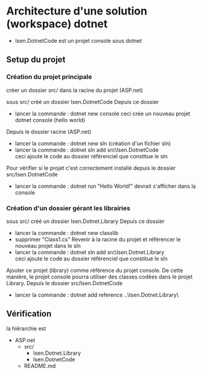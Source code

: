 # Architecture d'une solution (workspace) dotnet
* Isen.DotnetCode est un projet console sous dotnet

## Setup du projet
### Création du projet principale
créer un dossier src/ dans la racine du projet (ASP.net)

sous src/ créé un dossier Isen.DotnetCode
Depuis ce dossier
* lancer la commande : dotnet new console
ceci crée un nouveau projet dotnet console (hello world)

Depuis le dossier racine (ASP.net)
* lancer la commande : dotnet new sln (création d'un fichier sln)
* lancer la commande : dotnet sln add src\Isen.DotnetCode\
ceci ajoute le code au dossier référenciel que constitue le sln

Pour vérifier si le projet c'est correctement installé
depuis le dossier src/Isen.DotnetCode
* lancer la commande : dotnet run
"Hello World!" devrait s'afficher dans la console

### Création d'un dossier gérant les librairies
sous src/ créé un dossier Isen.Dotnet.Library
Depuis ce dossier
* lancer la commande : dotnet new classlib
* supprimer "Class1.cs"
Revenir à la racine du projet et référencer le nouveau projet dans le sln
* lancer la commande : dotnet sln add src\Isen.Dotnet.Library\
ceci ajoute le code au dossier référenciel que constitue le sln

Ajouter ce projet (library) comme référence du projet console.
De cette manière, le projet console pourra utiliser des classes codées dans le projet Library.
Depuis le dossier src/Isen.DotnetCode
* lancer la commande : dotnet add reference ..\Isen.Dotnet.Library\

## Vérification
la hiérarchie est 
* ASP.net
    * src/
        * Isen.Dotnet.Library
        * Isen.DotnetCode
    * README.md

